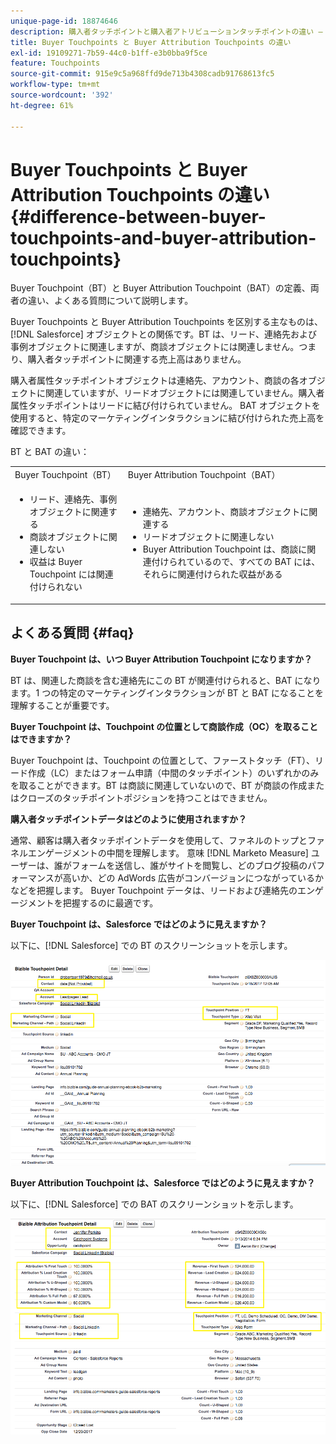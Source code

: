 ```yaml
---
unique-page-id: 18874646
description: 購入者タッチポイントと購入者アトリビューションタッチポイントの違い — [!DNL Marketo Measure]
title: Buyer Touchpoints と Buyer Attribution Touchpoints の違い
exl-id: 19109271-7b59-44c0-b1ff-e3b0bba9f5ce
feature: Touchpoints
source-git-commit: 915e9c5a968ffd9de713b4308cadb91768613fc5
workflow-type: tm+mt
source-wordcount: '392'
ht-degree: 61%

---
```


# Buyer Touchpoints と Buyer Attribution Touchpoints の違い {#difference-between-buyer-touchpoints-and-buyer-attribution-touchpoints}

Buyer Touchpoint（BT）と Buyer Attribution Touchpoint（BAT）の定義、両者の違い、よくある質問について説明します。

Buyer Touchpoints と Buyer Attribution Touchpoints を区別する主なものは、[!DNL Salesforce] オブジェクトとの関係です。BT は、リード、連絡先および事例オブジェクトに関連しますが、商談オブジェクトには関連しません。つまり、購入者タッチポイントに関連する売上高はありません。

購入者属性タッチポイントオブジェクトは連絡先、アカウント、商談の各オブジェクトに関連していますが、リードオブジェクトには関連していません。購入者属性タッチポイントはリードに結び付けられていません。 BAT オブジェクトを使用すると、特定のマーケティングインタラクションに結び付けられた売上高を確認できます。

BT と BAT の違い：

<table> 
 <colgroup> 
  <col> 
  <col> 
 </colgroup> 
 <tbody> 
  <tr> 
   <td>Buyer Touchpoint（BT）</td> 
   <td>Buyer Attribution Touchpoint（BAT）</td> 
  </tr> 
  <tr> 
   <td> 
    <ul> 
     <li>リード、連絡先、事例オブジェクトに関連する</li> 
     <li>商談オブジェクトに関連しない</li> 
     <li>収益は Buyer Touchpoint には関連付けられない</li> 
    </ul></td> 
   <td> 
    <ul> 
     <li>連絡先、アカウント、商談オブジェクトに関連する</li> 
     <li>リードオブジェクトに関連しない</li> 
     <li>Buyer Attribution Touchpoint は、商談に関連付けられているので、すべての BAT には、それらに関連付けられた収益がある</li> 
    </ul></td> 
  </tr> 
 </tbody> 
</table>

## よくある質問 {#faq}

**Buyer Touchpoint は、いつ Buyer Attribution Touchpoint になりますか？**

BT は、関連した商談を含む連絡先にこの BT が関連付けられると、BAT になります。1 つの特定のマーケティングインタラクションが BT と BAT になることを理解することが重要です。

**Buyer Touchpoint は、Touchpoint の位置として商談作成（OC）を取ることはできますか？**

Buyer Touchpoint は、Touchpoint の位置として、ファーストタッチ（FT）、リード作成（LC）またはフォーム申請（中間のタッチポイント）のいずれかのみを取ることができます。BT は商談に関連していないので、BT が商談の作成またはクローズのタッチポイントポジションを持つことはできません。

**購入者タッチポイントデータはどのように使用されますか？**

通常、顧客は購入者タッチポイントデータを使用して、ファネルのトップとファネルエンゲージメントの中間を理解します。 意味 [!DNL Marketo Measure] ユーザーは、誰がフォームを送信し、誰がサイトを閲覧し、どのブログ投稿のパフォーマンスが高いか、どの AdWords 広告がコンバージョンにつながっているかなどを把握します。 Buyer Touchpoint データは、リードおよび連絡先のエンゲージメントを把握するのに最適です。

**Buyer Touchpoint は、Salesforce ではどのように見えますか？**

以下に、[!DNL Salesforce] での BT のスクリーンショットを示します。

![](assets/1.png)

**Buyer Attribution Touchpoint は、Salesforce ではどのように見えますか？**

以下に、[!DNL Salesforce] での BAT のスクリーンショットを示します。

![](assets/2.png)
